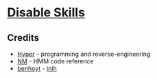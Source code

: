 # [Disable Skills](https://gamebanana.com/mods/441619)

## Credits
- [Hyper](https://github.com/hyperbx) - programming and reverse-engineering
- [NM](https://github.com/NM-20) - HMM code reference
- [benhoyt](https://github.com/benhoyt) - [inih](https://github.com/benhoyt/inih)